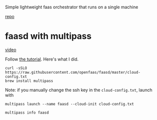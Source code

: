 Simple lightweight faas orchestrator that runs on a single machine

[repo](https://github.com/openfaas/faasd?tab=readme-ov-file)



# faasd with multipass
[video](https://www.youtube.com/watch?v=WX1tZoSXy8E)

Follow [the tutorial](https://github.com/openfaas/faasd/blob/master/docs/MULTIPASS.md). Here's what I did.

```shell
curl -sSLO https://raw.githubusercontent.com/openfaas/faasd/master/cloud-config.txt
brew install multipass
```

Note: if you manually change the ssh key in the `cloud-config.txt`, launch with
```shell
multipass launch --name faasd --cloud-init cloud-config.txt
```

```shell
multipass info faasd
```

```shell
```

```shell
```

```shell
```

```shell
```
